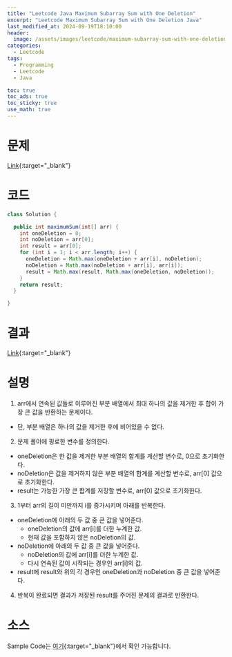 ```yaml
---
title: "Leetcode Java Maximum Subarray Sum with One Deletion"
excerpt: "Leetcode Maximum Subarray Sum with One Deletion Java"
last_modified_at: 2024-09-19T18:10:00
header:
  image: /assets/images/leetcode/maximum-subarray-sum-with-one-deletion.png
categories:
  - Leetcode
tags:
  - Programming
  - Leetcode
  - Java

toc: true
toc_ads: true
toc_sticky: true
use_math: true
---
```

# 문제
[Link](https://leetcode.com/problems/maximum-subarray-sum-with-one-deletion/){:target="_blank"}

# 코드
```java
class Solution {

  public int maximumSum(int[] arr) {
    int oneDeletion = 0;
    int noDeletion = arr[0];
    int result = arr[0];
    for (int i = 1; i < arr.length; i++) {
      oneDeletion = Math.max(oneDeletion + arr[i], noDeletion);
      noDeletion = Math.max(noDeletion + arr[i], arr[i]);
      result = Math.max(result, Math.max(oneDeletion, noDeletion));
    }
    return result;
  }

}
```

# 결과
[Link](https://leetcode.com/problems/maximum-subarray-sum-with-one-deletion/submissions/1395269536/){:target="_blank"}

# 설명
1. arr에서 연속된 값들로 이루어진 부분 배열에서 최대 하나의 값을 제거한 후 합이 가장 큰 값을 반환하는 문제이다.
- 단, 부분 배열은 하나의 값을 제거한 후에 비어있을 수 없다.

2. 문제 풀이에 핑료한 변수를 정의한다.
- oneDeletion은 한 값을 제거한 부분 배열의 합계를 계산할 변수로, 0으로 초기화한다.
- noDeletion은 값을 제거하지 않은 부분 배열의 합계를 계산할 변수로, arr[0] 값으로 초기화한다.
- result는 가능한 가장 큰 합계를 저장할 변수로, arr[0] 값으로 초기화한다.

3. 1부터 arr의 길이 미만까지 i를 증가시키며 아래를 반복한다.
- oneDeletion에 아래의 두 값 중 큰 값을 넣어준다.
  - oneDeletion의 값에 arr[i]를 더한 누계한 값.
  - 현재 값을 포함하지 않은 noDeletion의 값.
- noDeletion에 아래의 두 값 중 큰 값을 넣어준다.
  - noDeletion의 값에 arr[i]를 더한 누계한 값.
  - 다시 연속된 값이 시작되는 경우인 arr[i]의 값.
- result에 result와 위의 각 경우인 oneDeletion과 noDeletion 중 큰 값을 넣어준다.

4. 반복이 완료되면 결과가 저장된 result를 주어진 문제의 결과로 반환한다.

# 소스
Sample Code는 [여기](https://github.com/GracefulSoul/leetcode/blob/master/src/main/java/gracefulsoul/problems/MaximumSubarraySumWithOneDeletion.java){:target="_blank"}에서 확인 가능합니다.